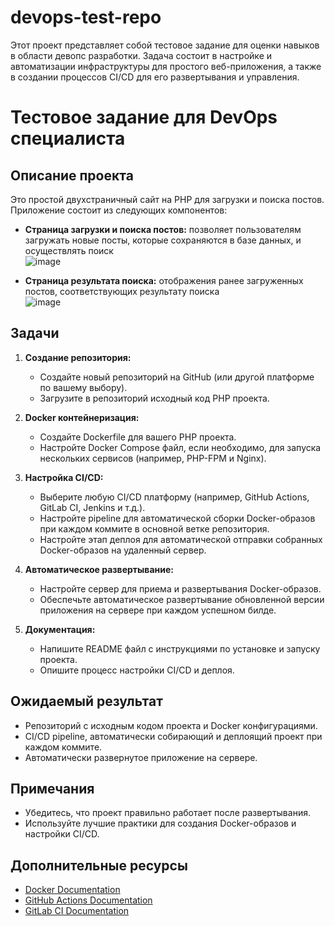 # devops-test-repo
Этот проект представляет собой тестовое задание для оценки навыков в области девопс разработки. Задача состоит в настройке и автоматизации инфраструктуры для простого веб-приложения, а также в создании процессов CI/CD для его развертывания и управления.

# Тестовое задание для DevOps специалиста

## Описание проекта

Это простой двухстраничный сайт на PHP для загрузки и поиска постов. Приложение состоит из следующих компонентов:
- **Страница загрузки и поиска постов:** позволяет пользователям загружать новые посты, которые сохраняются в базе данных, и осуществлять поиск   
  ![image](https://github.com/GuloGit/devops-test-repo/assets/43271316/24d52c6b-a370-4050-8601-eba7bc5c39d5)

- **Страница результата поиска:** отображения ранее загруженных постов, соответствующих результату поиска   
  ![image](https://github.com/GuloGit/devops-test-repo/assets/43271316/de970f69-56b3-4856-8d89-169ccec67a29)

## Задачи

1. **Создание репозитория:**
    - Создайте новый репозиторий на GitHub (или другой платформе по вашему выбору).
    - Загрузите в репозиторий исходный код PHP проекта.

2. **Docker контейнеризация:**
    - Создайте Dockerfile для вашего PHP проекта.
    - Настройте Docker Compose файл, если необходимо, для запуска нескольких сервисов (например, PHP-FPM и Nginx).

3. **Настройка CI/CD:**
    - Выберите любую CI/CD платформу (например, GitHub Actions, GitLab CI, Jenkins и т.д.).
    - Настройте pipeline для автоматической сборки Docker-образов при каждом коммите в основной ветке репозитория.
    - Настройте этап деплоя для автоматической отправки собранных Docker-образов на удаленный сервер.

4. **Автоматическое развертывание:**
    - Настройте сервер для приема и развертывания Docker-образов.
    - Обеспечьте автоматическое развертывание обновленной версии приложения на сервере при каждом успешном билде.

5. **Документация:**
    - Напишите README файл с инструкциями по установке и запуску проекта.
    - Опишите процесс настройки CI/CD и деплоя.

## Ожидаемый результат

- Репозиторий с исходным кодом проекта и Docker конфигурациями.
- CI/CD pipeline, автоматически собирающий и деплоящий проект при каждом коммите.
- Автоматически развернутое приложение на сервере.

## Примечания

- Убедитесь, что проект правильно работает после развертывания.
- Используйте лучшие практики для создания Docker-образов и настройки CI/CD.

## Дополнительные ресурсы

- [Docker Documentation](https://docs.docker.com/)
- [GitHub Actions Documentation](https://docs.github.com/en/actions)
- [GitLab CI Documentation](https://docs.gitlab.com/ee/ci/)

